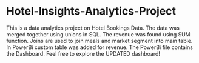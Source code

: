 # Hotel-Insights-Analytics-Project
This is a data analytics project on Hotel Bookings Data. 
The data was merged together using unions in SQL.
The revenue was found using SUM function.
Joins are used to join meals and market segment into main table.
In PowerBi custom table was added for revenue.
The PowerBi file contains the Dashboard.
Feel free to explore the UPDATED dashboard!
